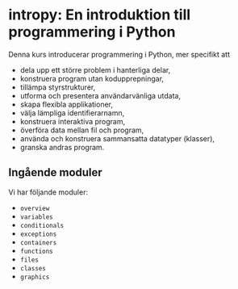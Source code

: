 # intropy: En introduktion till programmering i Python

Denna kurs introducerar programmering i Python, mer specifikt att

- dela upp ett större problem i hanterliga delar,
- konstruera program utan kodupprepningar,
- tillämpa styrstrukturer,
- utforma och presentera användarvänliga utdata,
- skapa flexibla applikationer,
- välja lämpliga identifierarnamn,
- konstruera interaktiva program,
- överföra data mellan fil och program,
- använda och konstruera sammansatta datatyper (klasser),
- granska andras program.


## Ingående moduler

Vi har följande moduler:

- `overview`
- `variables`
- `conditionals`
- `exceptions`
- `containers`
- `functions`
- `files`
- `classes`
- `graphics`

